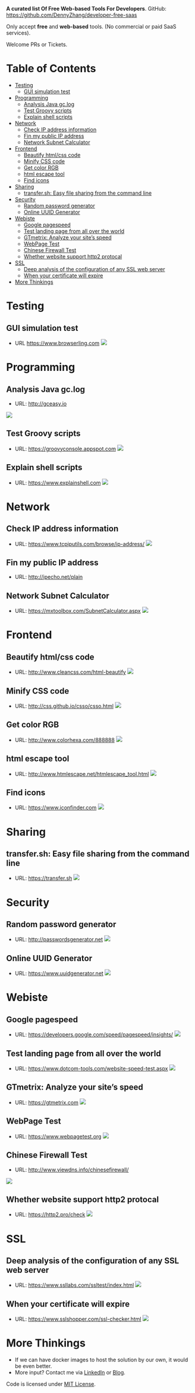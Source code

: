 **A curated list Of Free Web-based Tools For Developers**. GitHub: https://github.com/DennyZhang/developer-free-saas

Only accept **free** and **web-based** tools. (No commercial or paid SaaS services). 

Welcome PRs or Tickets.

Table of Contents
=================

   * [Testing](#testing)
      * [GUI simulation test](#gui-simulation-test)
   * [Programming](#programming)
      * [Analysis Java gc.log](#analysis-java-gclog)
      * [Test Groovy scripts](#test-groovy-scripts)
      * [Explain shell scripts](#explain-shell-scripts)
   * [Network](#network)
      * [Check IP address information](#check-ip-address-information)
      * [Fin my public IP address](#fin-my-public-ip-address)
      * [Network Subnet Calculator](#network-subnet-calculator)
   * [Frontend](#frontend)
      * [Beautify html/css code](#beautify-htmlcss-code)
      * [Minify CSS code](#minify-css-code)
      * [Get color RGB](#get-color-rgb)
      * [html escape tool](#html-escape-tool)
      * [Find icons](#find-icons)
   * [Sharing](#sharing)
      * [transfer.sh: Easy file sharing from the command line](#transfersh-easy-file-sharing-from-the-command-line)
   * [Security](#security)
      * [Random password generator](#random-password-generator)
      * [Online UUID Generator](#online-uuid-generator)
   * [Webiste](#webiste)
      * [Google pagespeed](#google-pagespeed)
      * [Test landing page from all over the world](#test-landing-page-from-all-over-the-world)
      * [GTmetrix: Analyze your site’s speed](#gtmetrix-analyze-your-sites-speed)
      * [WebPage Test](#webpage-test)
      * [Chinese Firewall Test](#chinese-firewall-test)
      * [Whether website support http2 protocal](#whether-website-support-http2-protocal)
   * [SSL](#ssl)
      * [Deep analysis of the configuration of any SSL web server](#deep-analysis-of-the-configuration-of-any-ssl-web-server)
      * [When your certificate will expire](#when-your-certificate-will-expire)
   * [More Thinkings](#more-thinkings)

# Testing
## GUI simulation test
- URL https://www.browserling.com
![](./images/browserling-gui.jpg)

# Programming
## Analysis Java gc.log
- URL: http://gceasy.io

![](./images/gceasy-java-gc.jpg)
## Test Groovy scripts
- URL: https://groovyconsole.appspot.com
![](./images/run-groovy.jpg)
## Explain shell scripts
- URL: https://www.explainshell.com
![](./images/explainshell.jpg)

# Network
## Check IP address information
- URL: https://www.tcpiputils.com/browse/ip-address/
![](./images/check-ip-address.jpg)
## Fin my public IP address
- URL: http://ipecho.net/plain
## Network Subnet Calculator
- URL: https://mxtoolbox.com/SubnetCalculator.aspx
![](./images/subnet-caculator.jpg)

# Frontend
## Beautify html/css code
- URL: http://www.cleancss.com/html-beautify
![](./images/html-beautify.jpg)
## Minify CSS code
- URL: http://css.github.io/csso/csso.html
![](./images/minfy-css.jpg)
## Get color RGB
- URL: http://www.colorhexa.com/888888
![](./images/rgb-color.jpg)
## html escape tool
- URL: http://www.htmlescape.net/htmlescape_tool.html
![](./images/html-escape.jpg)
## Find icons
- URL: https://www.iconfinder.com
![](./images/find-icon.jpg)

# Sharing

## transfer.sh: Easy file sharing from the command line
- URL: https://transfer.sh
![](./images/transfer-cli.jpg)

# Security
## Random password generator
- URL: http://passwordsgenerator.net
![](./images/passwords-generator.jpg)

## Online UUID Generator
- URL: https://www.uuidgenerator.net
![](./images/uuid_generator.jpg)

# Webiste
## Google pagespeed
- URL: https://developers.google.com/speed/pagespeed/insights/
![](./images/google-pagespeed.jpg)
## Test landing page from all over the world
- URL: https://www.dotcom-tools.com/website-speed-test.aspx
![](./images/dotcom-tools.jpg)
## GTmetrix: Analyze your site’s speed
- URL: https://gtmetrix.com
![](./images/evaluate_webiste_gtmetrix.jpg)
## WebPage Test
- URL: https://www.webpagetest.org
![](./images/webpage-test.jpg)

## Chinese Firewall Test
- URL: http://www.viewdns.info/chinesefirewall/

![](./images/chinese-firewall-test.jpg)

## Whether website support http2 protocal
- URL: https://http2.pro/check
![](./images/check-http2.jpg)

# SSL
## Deep analysis of the configuration of any SSL web server
- URL: https://www.ssllabs.com/ssltest/index.html
![](./images/ssl-lab-test.jpg)
## When your certificate will expire
- URL: https://www.sslshopper.com/ssl-checker.html
![](./images/ssl-check-expiration.jpg)

# More Thinkings
- If we can have docker images to host the solution by our own, it would be even better.
- More input? Contact me via [LinkedIn](https://www.linkedin.com/in/dennyzhang001) or [Blog](https://www.dennyzhang.com/tools).

Code is licensed under [MIT License](https://www.dennyzhang.com/wp-content/mit_license.txt).
